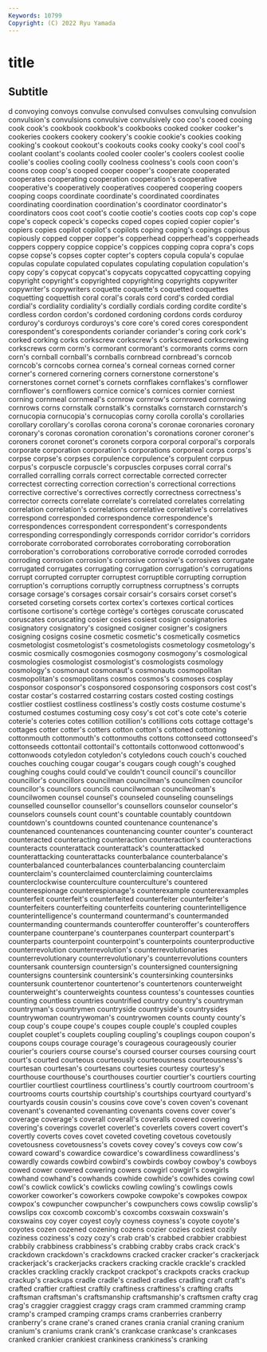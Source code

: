 ```yaml
---
Keywords: 10799
Copyright: (C) 2022 Ryu Yamada
---
```



# title

## Subtitle
d convoying convoys convulse convulsed convulses convulsing convulsion convulsion's
convulsions convulsive convulsively coo coo's cooed cooing cook cook's cookbook
cookbook's cookbooks cooked cooker cooker's cookeries cookers cookery cookery's cookie
cookie's cookies cooking cooking's cookout cookout's cookouts cooks cooky cooky's
cool cool's coolant coolant's coolants cooled cooler cooler's coolers coolest
coolie coolie's coolies cooling coolly coolness coolness's cools coon coon's
coons coop coop's cooped cooper cooper's cooperate cooperated cooperates cooperating
cooperation cooperation's cooperative cooperative's cooperatively cooperatives coopered coopering coopers cooping
coops coordinate coordinate's coordinated coordinates coordinating coordination coordination's coordinator coordinator's
coordinators coos coot coot's cootie cootie's cooties coots cop cop's
cope cope's copeck copeck's copecks coped copes copied copier copier's
copiers copies copilot copilot's copilots coping coping's copings copious copiously
copped copper copper's copperhead copperhead's copperheads coppers coppery coppice coppice's
coppices copping copra copra's cops copse copse's copses copter copter's
copters copula copula's copulae copulas copulate copulated copulates copulating copulation
copulation's copy copy's copycat copycat's copycats copycatted copycatting copying copyright
copyright's copyrighted copyrighting copyrights copywriter copywriter's copywriters coquette coquette's coquetted
coquettes coquetting coquettish coral coral's corals cord cord's corded cordial
cordial's cordiality cordiality's cordially cordials cording cordite cordite's cordless cordon
cordon's cordoned cordoning cordons cords corduroy corduroy's corduroys corduroys's core
core's cored cores corespondent corespondent's corespondents coriander coriander's coring cork
cork's corked corking corks corkscrew corkscrew's corkscrewed corkscrewing corkscrews corm
corm's cormorant cormorant's cormorants corms corn corn's cornball cornball's cornballs
cornbread cornbread's corncob corncob's corncobs cornea cornea's corneal corneas corned
corner corner's cornered cornering corners cornerstone cornerstone's cornerstones cornet cornet's
cornets cornflakes cornflakes's cornflower cornflower's cornflowers cornice cornice's cornices cornier
corniest corning cornmeal cornmeal's cornrow cornrow's cornrowed cornrowing cornrows corns
cornstalk cornstalk's cornstalks cornstarch cornstarch's cornucopia cornucopia's cornucopias corny corolla
corolla's corollaries corollary corollary's corollas corona corona's coronae coronaries coronary
coronary's coronas coronation coronation's coronations coroner coroner's coroners coronet coronet's
coronets corpora corporal corporal's corporals corporate corporation corporation's corporations corporeal
corps corps's corpse corpse's corpses corpulence corpulence's corpulent corpus corpus's
corpuscle corpuscle's corpuscles corpuses corral corral's corralled corralling corrals correct
correctable corrected correcter correctest correcting correction correction's correctional corrections corrective
corrective's correctives correctly correctness correctness's corrector corrects correlate correlate's correlated
correlates correlating correlation correlation's correlations correlative correlative's correlatives correspond corresponded
correspondence correspondence's correspondences correspondent correspondent's correspondents corresponding correspondingly corresponds corridor
corridor's corridors corroborate corroborated corroborates corroborating corroboration corroboration's corroborations corroborative
corrode corroded corrodes corroding corrosion corrosion's corrosive corrosive's corrosives corrugate
corrugated corrugates corrugating corrugation corrugation's corrugations corrupt corrupted corrupter corruptest
corruptible corrupting corruption corruption's corruptions corruptly corruptness corruptness's corrupts corsage
corsage's corsages corsair corsair's corsairs corset corset's corseted corseting corsets
cortex cortex's cortexes cortical cortices cortisone cortisone's cortège cortège's cortèges
coruscate coruscated coruscates coruscating cosier cosies cosiest cosign cosignatories cosignatory
cosignatory's cosigned cosigner cosigner's cosigners cosigning cosigns cosine cosmetic cosmetic's
cosmetically cosmetics cosmetologist cosmetologist's cosmetologists cosmetology cosmetology's cosmic cosmically cosmogonies
cosmogony cosmogony's cosmological cosmologies cosmologist cosmologist's cosmologists cosmology cosmology's cosmonaut
cosmonaut's cosmonauts cosmopolitan cosmopolitan's cosmopolitans cosmos cosmos's cosmoses cosplay cosponsor
cosponsor's cosponsored cosponsoring cosponsors cost cost's costar costar's costarred costarring
costars costed costing costings costlier costliest costliness costliness's costly costs
costume costume's costumed costumes costuming cosy cosy's cot cot's cote
cote's coterie coterie's coteries cotes cotillion cotillion's cotillions cots cottage
cottage's cottages cotter cotter's cotters cotton cotton's cottoned cottoning cottonmouth
cottonmouth's cottonmouths cottons cottonseed cottonseed's cottonseeds cottontail cottontail's cottontails cottonwood
cottonwood's cottonwoods cotyledon cotyledon's cotyledons couch couch's couched couches couching
cougar cougar's cougars cough cough's coughed coughing coughs could could've
couldn't council council's councillor councillor's councillors councilman councilman's councilmen councilor
councilor's councilors councils councilwoman councilwoman's councilwomen counsel counsel's counseled counseling
counselings counselled counsellor counsellor's counsellors counselor counselor's counselors counsels count
count's countable countably countdown countdown's countdowns counted countenance countenance's countenanced
countenances countenancing counter counter's counteract counteracted counteracting counteraction counteraction's counteractions
counteracts counterattack counterattack's counterattacked counterattacking counterattacks counterbalance counterbalance's counterbalanced counterbalances
counterbalancing counterclaim counterclaim's counterclaimed counterclaiming counterclaims counterclockwise counterculture counterculture's countered
counterespionage counterespionage's counterexample counterexamples counterfeit counterfeit's counterfeited counterfeiter counterfeiter's counterfeiters
counterfeiting counterfeits countering counterintelligence counterintelligence's countermand countermand's countermanded countermanding countermands
counteroffer counteroffer's counteroffers counterpane counterpane's counterpanes counterpart counterpart's counterparts counterpoint
counterpoint's counterpoints counterproductive counterrevolution counterrevolution's counterrevolutionaries counterrevolutionary counterrevolutionary's counterrevolutions counters
countersank countersign countersign's countersigned countersigning countersigns countersink countersink's countersinking countersinks
countersunk countertenor countertenor's countertenors counterweight counterweight's counterweights countess countess's countesses
counties counting countless countries countrified country country's countryman countryman's countrymen
countryside countryside's countrysides countrywoman countrywoman's countrywomen counts county county's coup
coup's coupe coupe's coupes couple couple's coupled couples couplet couplet's
couplets coupling coupling's couplings coupon coupon's coupons coups courage courage's
courageous courageously courier courier's couriers course course's coursed courser courses
coursing court court's courted courteous courteously courteousness courteousness's courtesan courtesan's
courtesans courtesies courtesy courtesy's courthouse courthouse's courthouses courtier courtier's courtiers
courting courtlier courtliest courtliness courtliness's courtly courtroom courtroom's courtrooms courts
courtship courtship's courtships courtyard courtyard's courtyards cousin cousin's cousins cove
cove's coven coven's covenant covenant's covenanted covenanting covenants covens cover
cover's coverage coverage's coverall coverall's coveralls covered covering covering's coverings
coverlet coverlet's coverlets covers covert covert's covertly coverts coves covet
coveted coveting covetous covetously covetousness covetousness's covets covey covey's coveys
cow cow's coward coward's cowardice cowardice's cowardliness cowardliness's cowardly cowards
cowbird cowbird's cowbirds cowboy cowboy's cowboys cowed cower cowered cowering
cowers cowgirl cowgirl's cowgirls cowhand cowhand's cowhands cowhide cowhide's cowhides
cowing cowl cowl's cowlick cowlick's cowlicks cowling cowling's cowlings cowls
coworker coworker's coworkers cowpoke cowpoke's cowpokes cowpox cowpox's cowpuncher cowpuncher's
cowpunchers cows cowslip cowslip's cowslips cox coxcomb coxcomb's coxcombs coxswain
coxswain's coxswains coy coyer coyest coyly coyness coyness's coyote coyote's
coyotes cozen cozened cozening cozens cozier cozies coziest cozily coziness
coziness's cozy cozy's crab crab's crabbed crabbier crabbiest crabbily crabbiness
crabbiness's crabbing crabby crabs crack crack's crackdown crackdown's crackdowns cracked
cracker cracker's crackerjack crackerjack's crackerjacks crackers cracking crackle crackle's crackled
crackles crackling crackly crackpot crackpot's crackpots cracks crackup crackup's crackups
cradle cradle's cradled cradles cradling craft craft's crafted craftier craftiest
craftily craftiness craftiness's crafting crafts craftsman craftsman's craftsmanship craftsmanship's craftsmen
crafty crag crag's craggier craggiest craggy crags cram crammed cramming
cramp cramp's cramped cramping cramps crams cranberries cranberry cranberry's crane
crane's craned cranes crania cranial craning cranium cranium's craniums crank
crank's crankcase crankcase's crankcases cranked crankier crankiest crankiness crankiness's cranking
